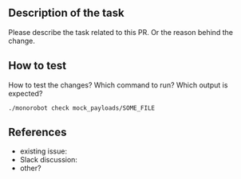 ## Description of the task

Please describe the task related to this PR. Or the reason behind the
change.

## How to test

How to test the changes? Which command to run? Which output is expected?

```
./monorobot check mock_payloads/SOME_FILE
```

## References

- existing issue:
- Slack discussion:
- other?
